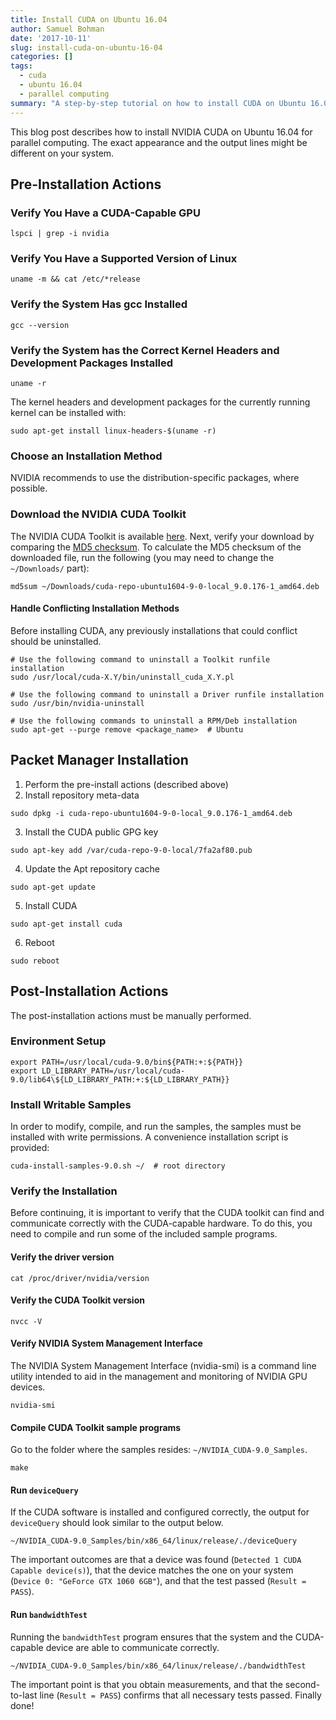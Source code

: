 ```yaml
---
title: Install CUDA on Ubuntu 16.04
author: Samuel Bohman
date: '2017-10-11'
slug: install-cuda-on-ubuntu-16-04
categories: []
tags:
  - cuda
  - ubuntu 16.04
  - parallel computing
summary: "A step-by-step tutorial on how to install CUDA on Ubuntu 16.04."
---
```


This blog post describes how to install NVIDIA CUDA on Ubuntu 16.04 for parallel computing. The exact appearance and the output lines might be different on your system. 

## Pre-Installation Actions

### Verify You Have a CUDA-Capable GPU

```{bash}
lspci | grep -i nvidia
```

### Verify You Have a Supported Version of Linux

```{bash}
uname -m && cat /etc/*release
```

### Verify the System Has gcc Installed

```{bash}
gcc --version
```

### Verify the System has the Correct Kernel Headers and Development Packages Installed

```{bash}
uname -r
```

The kernel headers and development packages for the currently running kernel can be installed with:

```{bash, eval = FALSE}
sudo apt-get install linux-headers-$(uname -r)
```

### Choose an Installation Method

NVIDIA recommends to use the distribution-specific packages, where possible.

### Download the NVIDIA CUDA Toolkit

The NVIDIA CUDA Toolkit is available [here](http://developer.nvidia.com/cuda-downloads). Next, verify your download by comparing the [MD5 checksum](http://developer.download.nvidia.com/compute/cuda/9.0/Prod/docs/sidebar/md5sum.txt). To calculate the MD5 checksum of the downloaded file, run the following (you may need to change the `~/Downloads/` part):

```{bash}
md5sum ~/Downloads/cuda-repo-ubuntu1604-9-0-local_9.0.176-1_amd64.deb
```

#### Handle Conflicting Installation Methods

Before installing CUDA, any previously installations that could conflict should be uninstalled.

```{bash, eval = FALSE}
# Use the following command to uninstall a Toolkit runfile installation
sudo /usr/local/cuda-X.Y/bin/uninstall_cuda_X.Y.pl

# Use the following command to uninstall a Driver runfile installation
sudo /usr/bin/nvidia-uninstall

# Use the following commands to uninstall a RPM/Deb installation
sudo apt-get --purge remove <package_name>  # Ubuntu
```

## Packet Manager Installation 

1. Perform the pre-install actions (described above)
2. Install repository meta-data

```{bash, eval = FALSE}
sudo dpkg -i cuda-repo-ubuntu1604-9-0-local_9.0.176-1_amd64.deb
```

3. Install the CUDA public GPG key

```{bash, eval = FALSE}
sudo apt-key add /var/cuda-repo-9-0-local/7fa2af80.pub
```

4. Update the Apt repository cache

```{bash, eval = FALSE}
sudo apt-get update
```

5. Install CUDA

```{bash, eval = FALSE}
sudo apt-get install cuda
```

6. Reboot

```{bash, eval = FALSE}
sudo reboot
```


## Post-Installation Actions

The post-installation actions must be manually performed. 

### Environment Setup

```{bash, eval = FALSE}
export PATH=/usr/local/cuda-9.0/bin${PATH:+:${PATH}}
export LD_LIBRARY_PATH=/usr/local/cuda-9.0/lib64\${LD_LIBRARY_PATH:+:${LD_LIBRARY_PATH}}
```

### Install Writable Samples

In order to modify, compile, and run the samples, the samples must be installed with write permissions. A convenience installation script is provided:

```{bash, eval = FALSE}
cuda-install-samples-9.0.sh ~/  # root directory 
```

### Verify the Installation

Before continuing, it is important to verify that the CUDA toolkit can find and communicate correctly with the CUDA-capable hardware. To do this, you need to compile and run some of the included sample programs.

#### Verify the driver version

```{bash}
cat /proc/driver/nvidia/version
```

#### Verify the CUDA Toolkit version

```{bash}
nvcc -V
```

#### Verify NVIDIA System Management Interface

The NVIDIA System Management Interface (nvidia-smi) is a command line utility intended to aid in the management and monitoring of NVIDIA GPU devices. 

```{bash}
nvidia-smi
```

#### Compile CUDA Toolkit sample programs  

Go to the folder where the samples resides: `~/NVIDIA_CUDA-9.0_Samples`. 

```{bash, eval = FALSE}
make
```

#### Run `deviceQuery`  

If the CUDA software is installed and configured correctly, the output for `deviceQuery` should look similar to the output below. 

```{bash}
~/NVIDIA_CUDA-9.0_Samples/bin/x86_64/linux/release/./deviceQuery
```

The important outcomes are that a device was found (`Detected 1 CUDA Capable device(s)`), that the device matches the one on your system (`Device 0: "GeForce GTX 1060 6GB"`), and that the test passed (`Result = PASS`).

#### Run `bandwidthTest`  

Running the `bandwidthTest` program ensures that the system and the CUDA-capable device are able to communicate correctly. 

```{bash}
~/NVIDIA_CUDA-9.0_Samples/bin/x86_64/linux/release/./bandwidthTest
```

The important point is that you obtain measurements, and that the second-to-last line (`Result = PASS`) confirms that all necessary tests passed. Finally done!
